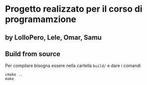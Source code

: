 # Progetto realizzato per il corso di programamzione
## by LolloPero, Lele, Omar, Samu

## Build from source
Per compilare bisogna essere nella cartella `build/` e dare i comandi
```
cmake ..
make
```
